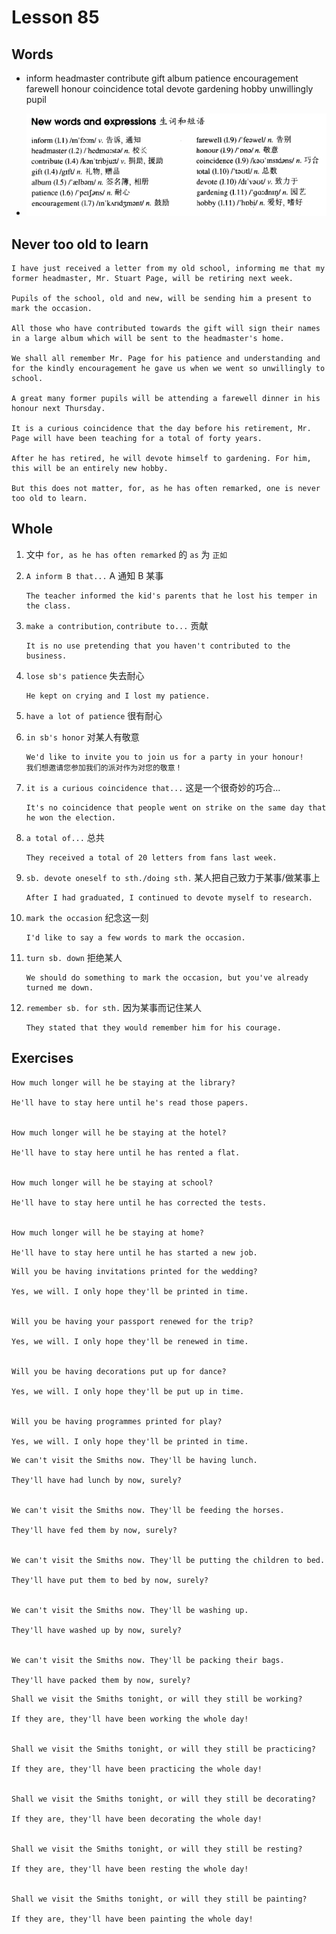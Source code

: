 # Lesson 85

## Words

- inform headmaster contribute gift album patience encouragement farewell honour coincidence total devote gardening hobby unwillingly pupil

- ![Words](../../../Images/Part2/09/words-85.png)

## Never too old to learn

```
I have just received a letter from my old school, informing me that my former headmaster, Mr. Stuart Page, will be retiring next week.

Pupils of the school, old and new, will be sending him a present to mark the occasion.

All those who have contributed towards the gift will sign their names in a large album which will be sent to the headmaster's home.

We shall all remember Mr. Page for his patience and understanding and for the kindly encouragement he gave us when we went so unwillingly to school.

A great many former pupils will be attending a farewell dinner in his honour next Thursday.

It is a curious coincidence that the day before his retirement, Mr. Page will have been teaching for a total of forty years.

After he has retired, he will devote himself to gardening. For him, this will be an entirely new hobby.

But this does not matter, for, as he has often remarked, one is never too old to learn.
```

## Whole

1. 文中 `for, as he has often remarked` 的 `as` 为 `正如`

2. `A inform B that...` A 通知 B 某事

   ```
   The teacher informed the kid's parents that he lost his temper in the class.
   ```

3. `make a contribution`, `contribute to...` 贡献

   ```
   It is no use pretending that you haven't contributed to the business.
   ```

4. `lose sb's patience` 失去耐心

   ```
   He kept on crying and I lost my patience.
   ```

5. `have a lot of patience` 很有耐心

6. `in sb's honor` 对某人有敬意

   ```
   We'd like to invite you to join us for a party in your honour!
   我们想邀请您参加我们的派对作为对您的敬意！
   ```

7. `it is a curious coincidence that...` 这是一个很奇妙的巧合...

   ```
   It's no coincidence that people went on strike on the same day that he won the election.
   ```

8. `a total of...` 总共

   ```
   They received a total of 20 letters from fans last week.
   ```

9. `sb. devote oneself to sth./doing sth.` 某人把自己致力于某事/做某事上

   ```
   After I had graduated, I continued to devote myself to research.
   ```

10. `mark the occasion` 纪念这一刻

    ```
    I'd like to say a few words to mark the occasion.
    ```

11. `turn sb. down` 拒绝某人

    ```
    We should do something to mark the occasion, but you've already turned me down.
    ```

12. `remember sb. for sth.` 因为某事而记住某人

    ```
    They stated that they would remember him for his courage.
    ```

## Exercises

```
How much longer will he be staying at the library?

He'll have to stay here until he's read those papers.


How much longer will he be staying at the hotel?

He'll have to stay here until he has rented a flat.


How much longer will he be staying at school?

He'll have to stay here until he has corrected the tests.


How much longer will he be staying at home?

He'll have to stay here until he has started a new job.
```

```
Will you be having invitations printed for the wedding?

Yes, we will. I only hope they'll be printed in time.


Will you be having your passport renewed for the trip?

Yes, we will. I only hope they'll be renewed in time.


Will you be having decorations put up for dance?

Yes, we will. I only hope they'll be put up in time.


Will you be having programmes printed for play?

Yes, we will. I only hope they'll be printed in time.
```

```
We can't visit the Smiths now. They'll be having lunch.

They'll have had lunch by now, surely?


We can't visit the Smiths now. They'll be feeding the horses.

They'll have fed them by now, surely?


We can't visit the Smiths now. They'll be putting the children to bed.

They'll have put them to bed by now, surely?


We can't visit the Smiths now. They'll be washing up.

They'll have washed up by now, surely?


We can't visit the Smiths now. They'll be packing their bags.

They'll have packed them by now, surely?
```

```
Shall we visit the Smiths tonight, or will they still be working?

If they are, they'll have been working the whole day!


Shall we visit the Smiths tonight, or will they still be practicing?

If they are, they'll have been practicing the whole day!


Shall we visit the Smiths tonight, or will they still be decorating?

If they are, they'll have been decorating the whole day!


Shall we visit the Smiths tonight, or will they still be resting?

If they are, they'll have been resting the whole day!


Shall we visit the Smiths tonight, or will they still be painting?

If they are, they'll have been painting the whole day!
```
